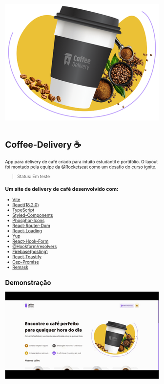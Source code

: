 <div align="center">
  <img src='./src/assets/bannerHome.svg' />
</div>
<br />

# Coffee-Delivery ☕

<p> App para delivery de café criado para intuíto estudantil e portifólio. O layout foi montado pela equipe da <a href='https://github.com/Rocketseat'>@Rocketseat</a> como um desafio do curso ignite.</p>

> Status: Em teste

### Um site de delivery de café desenvolvido com:

- <a href='https://vitejs.dev/' target='_blank'>Vite</a>
- <a href='https://reactjs.org/' target='_blank'>React(18.2.0)</a>
- <a href='https://www.typescriptlang.org/' target='_blank'>TypeScript</a>
- <a href='https://styled-components.com/' target='_blank'>Styled-Components</a>
- <a href='https://phosphoricons.com/' target='_blank'>Phosphor-Icons</a>
- <a href='https://reactrouter.com/en/main' target='_blank'>React-Router-Dom</a>
- <a href='https://github.com/fakiolinho/react-loading' target='_blank'>React-Loading</a>
- <a href='https://github.com/jquense/yup' target='_blank'>Yup</a>
- <a href='https://react-hook-form.com/' target='_blank'>React-Hook-Form</a>
- <a href='https://www.npmjs.com/package/@hookform/resolvers' target='_blank'>@Hookform/resolvers</a>
- <a href='https://firebase.google.com/' target='_blank'>Firebase(hosting)</a>
- <a href='https://fkhadra.github.io/react-toastify/introduction' target='_blank'>React-Toastify</a>
- <a href='https://github.com/BrasilAPI/cep-promise' target='_blank'>Cep-Promise</a>
- <a href='https://github.com/brunobertolini/remask#readme' target='_blank'>Remask</a>

## Demonstração

<img src='./src/assets/github/demonstration.gif' />
